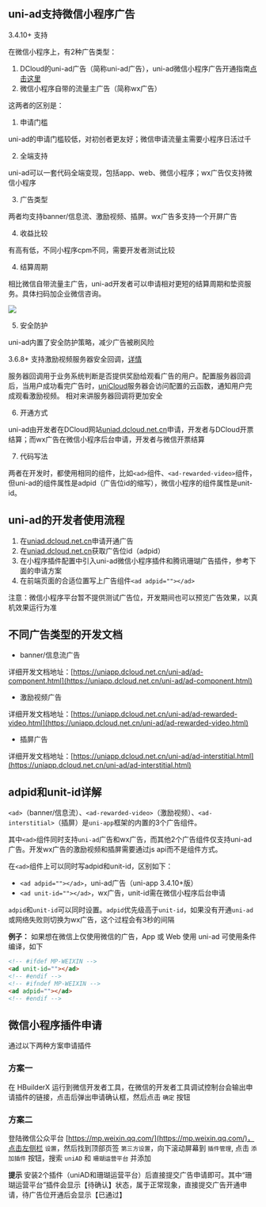 ## uni-ad支持微信小程序广告

3.4.10+ 支持

在微信小程序上，有2种广告类型：
1. DCloud的uni-ad广告（简称uni-ad广告），uni-ad微信小程序广告开通指南[点击这里](https://ask.dcloud.net.cn/article/39928)
2. 微信小程序自带的流量主广告（简称wx广告）

这两者的区别是：
1. 申请门槛

uni-ad的申请门槛较低，对初创者更友好；微信申请流量主需要小程序日活过千

2. 全端支持

uni-ad可以一套代码全端变现，包括app、web、微信小程序；wx广告仅支持微信小程序

3. 广告类型

两者均支持banner/信息流、激励视频、插屏。wx广告多支持一个开屏广告

4. 收益比较

有高有低，不同小程序cpm不同，需要开发者测试比较

4. 结算周期

相比微信自带流量主广告，uni-ad开发者可以申请相对更短的结算周期和垫资服务。具体扫码加企业微信咨询。

![](https://qiniu-web-assets.dcloud.net.cn/unidoc/zh/eryunweixin.jpg)

5. 安全防护

uni-ad内置了安全防护策略，减少广告被刷风险

3.6.8+ 支持激励视频服务器安全回调，[详情](https://uniapp.dcloud.net.cn/uni-ad/ad-rewarded-video.html#callback)

服务器回调用于业务系统判断是否提供奖励给观看广告的用户。配置服务器回调后，当用户成功看完广告时，[uniCloud](https://doc.dcloud.net.cn/uniCloud/)服务器会访问配置的云函数，通知用户完成观看激励视频。
相对来讲服务器回调将更加安全

6. 开通方式

uni-ad由开发者在DCloud网站[uniad.dcloud.net.cn](https://uniad.dcloud.net.cn)申请，开发者与DCloud开票结算；而wx广告在微信小程序后台申请，开发者与微信开票结算

7. 代码写法

两者在开发时，都使用相同的组件，比如`<ad>`组件、`<ad-rewarded-video>`组件，但uni-ad的组件属性是adpid（广告位id的缩写），微信小程序的组件属性是unit-id。

## uni-ad的开发者使用流程

1. 在[uniad.dcloud.net.cn](https://uniad.dcloud.net.cn)申请开通广告
2. 在[uniad.dcloud.net.cn](https://uniad.dcloud.net.cn)获取广告位id（adpid）
3. 在小程序插件配置中引入uni-ad微信小程序插件和腾讯珊瑚广告插件，参考下面的申请方案
4. 在前端页面的合适位置写上广告组件`<ad adpid=""></ad>`

注意：微信小程序平台暂不提供测试广告位，开发期间也可以预览广告效果，以真机效果运行为准

## 不同广告类型的开发文档
- banner/信息流广告

详细开发文档地址：[https://uniapp.dcloud.net.cn/uni-ad/ad-component.html](https://uniapp.dcloud.net.cn/uni-ad/ad-component.html)

- 激励视频广告

详细开发文档地址：[https://uniapp.dcloud.net.cn/uni-ad/ad-rewarded-video.html](https://uniapp.dcloud.net.cn/uni-ad/ad-rewarded-video.html)

- 插屏广告

详细开发文档地址：[https://uniapp.dcloud.net.cn/uni-ad/ad-interstitial.html](https://uniapp.dcloud.net.cn/uni-ad/ad-interstitial.html)

## adpid和unit-id详解

`<ad>`（banner/信息流）、`<ad-rewarded-video>`（激励视频）、`<ad-interstitial>`（插屏）是`uni-app`框架的内置的3个广告组件。

其中`<ad>`组件同时支持`uni-ad`广告和wx广告，而其他2个广告组件仅支持uni-ad广告。开发wx广告的激励视频和插屏需要通过js api而不是组件方式。

在`<ad>`组件上可以同时写adpid和unit-id，区别如下：

- `<ad adpid=""></ad>`，uni-ad广告（uni-app 3.4.10+版）
- `<ad unit-id=""></ad>`，wx广告，unit-id需在微信小程序后台申请

`adpid`和`unit-id`可以同时设置。`adpid`优先级高于`unit-id`，如果没有开通`uni-ad`或网络失败则切换为wx广告，这个过程会有3秒的间隔

**例子：**
如果想在微信上仅使用微信的广告，App 或 Web 使用 uni-ad 可使用条件编译，如下

```html
<!-- #ifdef MP-WEIXIN -->
<ad unit-id=""></ad>
<!-- #endif -->
<!-- #ifndef MP-WEIXIN -->
<ad adpid=""></ad>
<!-- #endif -->
```

## 微信小程序插件申请

通过以下两种方案申请插件

### 方案一

在 HBuilderX 运行到微信开发者工具，在微信的开发者工具调试控制台会输出申请插件的链接，点击后弹出申请确认框，然后点击 `确定` 按钮

### 方案二

登陆微信公众平台 [https://mp.weixin.qq.com/](https://mp.weixin.qq.com/)，点击左侧栏 `设置`，然后找到顶部页签 `第三方设置`，向下滚动屏幕到 `插件管理`,
点击 `添加插件` 按钮，搜索 `uniAD` 和 `珊瑚运营平台` 并添加

**提示**
安装2个插件（uniAD和珊瑚运营平台）后直接提交广告申请即可。其中“珊瑚运营平台”插件会显示【待确认】状态，属于正常现象，直接提交广告开通申请，待广告位开通后会显示【已通过】
